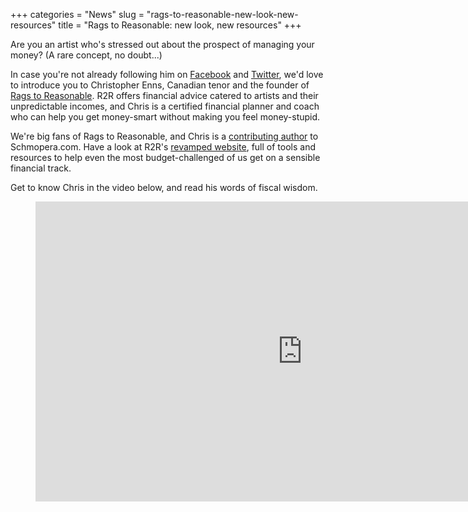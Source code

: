 +++
categories = "News"
slug = "rags-to-reasonable-new-look-new-resources"
title = "Rags to Reasonable: new look, new resources"
+++

Are you an artist who's stressed out about the prospect of managing your money? (A rare concept, no doubt...)

In case you're not already following him on [Facebook](https://www.facebook.com/ragstoreasonable/) and [Twitter](https://twitter.com/rags2reasonable), we'd love to introduce you to Christopher Enns, Canadian tenor and the founder of [Rags to Reasonable](http://www.ragstoreasonable.com/). R2R offers financial advice catered to artists and their unpredictable incomes, and Chris is a certified financial planner and coach who can help you get money-smart without making you feel money-stupid.

We're big fans of Rags to Reasonable, and Chris is a [contributing author](/authors/christopher-enns/) to Schmopera.com. Have a look at R2R's [revamped website](http://www.ragstoreasonable.com/), full of tools and resources to help even the most budget-challenged of us get on a sensible financial track.

Get to know Chris in the video below, and read his words of fiscal wisdom.

<figure data-type="video">
<iframe width="854" height="480" src="https://www.youtube.com/embed/2Dm2Chu_peA" frameborder="0" allowfullscreen></iframe>
</figure>
